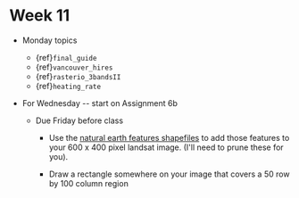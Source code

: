 # Week 11

* Monday topics

  * {ref}`final_guide`
  * {ref}`vancouver_hires`
  * {ref}`rasterio_3bandsII`
  * {ref}`heating_rate`

* For Wednesday -- start on Assignment 6b

  * Due Friday before class

    * Use the [natural earth features shapefiles](https://www.naturalearthdata.com/downloads/10m-physical-vectors/10m-rivers-lake-centerlines/) to add those features to your 600 x 400 pixel landsat image.  (I'll need to prune these for you).

    * Draw a rectangle somewhere on your image that covers a  50 row by 100 column region
